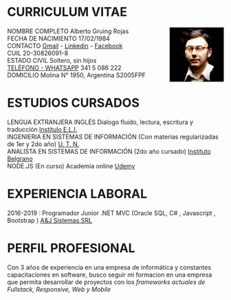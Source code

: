 # CURRICULUM  VITAE

 <img src="https://github.com/Gruning/Public-Media/raw/master/foto_personal.jpg" width=25% align=right>

NOMBRE COMPLETO Alberto Gruing Rojas  
FECHA DE NACIMIENTO 17/02/1984  
CONTACTO <A HREF="mailto:gruning.zen@gmail.com">Gmail</A> - [Linkedin](https://www.linkedin.com/in/alberto-gruning-rojas-74897a8b) - [Facebook](http://facebook.com/gruningzen)  
CUIL 20-30826091-8  
ESTADO CIVIL Soltero, sin hijos  
<a href="tel:+543415086222">TELÉFONO - </a> 
[WHATSAPP](https://wa.me/5493415086222?text=Nos%20comunicamos%20por%20la%20propuesta%20laboral) 341 5 086 222  
DOMICILIO Molina N° 1950, Argentina S2005FPF
[](<iframe src="https://maps.google.com/maps?q=molina%201950%20rosario%20santa%20fe>)

# ESTUDIOS CURSADOS 

LENGUA EXTRANJERA INGLÉS Dialogo fluido, lectura, escritura y traducción [Institulo E.L.I.](https://www.eli.edu)  
INGENIERIA EN SISTEMAS DE INFORMACIÓN (Con materias regularizadas de 1er y 2do año)  [U. T. N.](https://www.frro.utn.edu.ar)   
ANALISTA EN SISTEMAS DE INFORMACIÓN  (2do año cursado) [Instituto Belgrano](www.complejobelgrano.edu.ar)  
NODE.JS (En curso) Academia online [Udemy](https://www.udemy.com/share/101WGiB0AScFpaQ3w=/)

# EXPERIENCIA   LABORAL 

2016-2019 : Programador Junior .NET MVC (Oracle SQL, C# , Javascript , Bootstrap ) [A&J Sistemas SRL](https://www.ayjsistemas.com) 

# PERFIL PROFESIONAL 

Con 3 años de experiencia en una empresa de informática y constantes capacitaciones en software, busco seguir mi formacion en una empresa que permita desarrollar de proyectos con los _frameworks actuales de Fullstack, Responsive, Web y Mobile_ 
